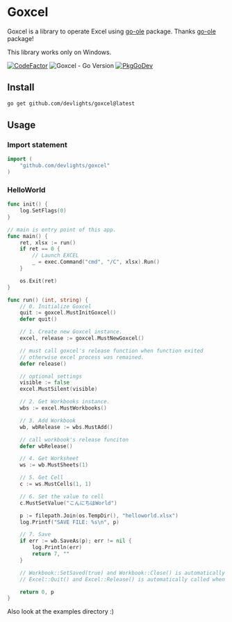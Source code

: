 # Goxcel

Goxcel is a library to operate Excel using [go-ole](https://github.com/go-ole/go-ole) package. Thanks [go-ole](https://github.com/go-ole/go-ole) package! 

This library works only on Windows.

[![CodeFactor](https://www.codefactor.io/repository/github/devlights/goxcel/badge)](https://www.codefactor.io/repository/github/devlights/goxcel)
![Goxcel - Go Version](https://img.shields.io/badge/go-1.19-blue.svg)
[![PkgGoDev](https://pkg.go.dev/badge/github.com/devlights/goxcel)](https://pkg.go.dev/github.com/devlights/goxcel)

## Install

```sh
go get github.com/devlights/goxcel@latest
```

## Usage

### Import statement

```go
import (
    "github.com/devlights/goxcel"
)
```

### HelloWorld

```go
func init() {
	log.SetFlags(0)
}

// main is entry point of this app.
func main() {
	ret, xlsx := run()
	if ret == 0 {
		// Launch EXCEL
		_ = exec.Command("cmd", "/C", xlsx).Run()
	}

	os.Exit(ret)
}

func run() (int, string) {
	// 0. Initialize Goxcel
	quit := goxcel.MustInitGoxcel()
	defer quit()

	// 1. Create new Goxcel instance.
	excel, release := goxcel.MustNewGoxcel()

	// must call goxcel's release function when function exited
	// otherwise excel process was remained.
	defer release()

	// optional settings
	visible := false
	excel.MustSilent(visible)

	// 2. Get Workbooks instance.
	wbs := excel.MustWorkbooks()

	// 3. Add Workbook
	wb, wbRelease := wbs.MustAdd()

	// call workbook's release funciton
	defer wbRelease()

	// 4. Get Worksheet
	ws := wb.MustSheets(1)

	// 5. Get Cell
	c := ws.MustCells(1, 1)

	// 6. Set the value to cell
	c.MustSetValue("こんにちはWorld")

	p := filepath.Join(os.TempDir(), "helloworld.xlsx")
	log.Printf("SAVE FILE: %s\n", p)

	// 7. Save
	if err := wb.SaveAs(p); err != nil {
		log.Println(err)
		return 7, ""
	}

	// Workbook::SetSaved(true) and Workbook::Close() is automatically called when `defer wbReleaseFn()`.
	// Excel::Quit() and Excel::Release() is automatically called when `defer release()`.

	return 0, p
}
```

Also look at the examples directory :)


